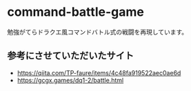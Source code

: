 # command-battle-game
勉強がてらドラクエ風コマンドバトル式の戦闘を再現しています。
## 参考にさせていただいたサイト
- https://qiita.com/TP-faure/items/4c48fa919522aec0ae6d
- https://gcgx.games/dq1-2/battle.html